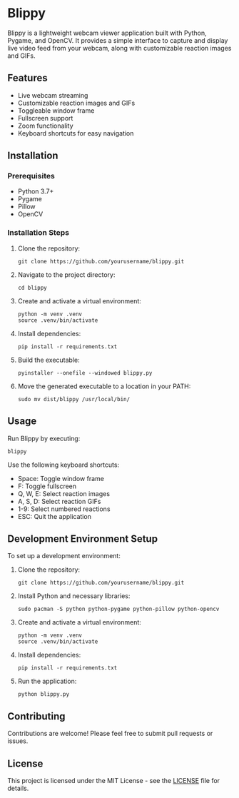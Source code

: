 # Blippy

Blippy is a lightweight webcam viewer application built with Python, Pygame, and OpenCV. It provides a simple interface to capture and display live video feed from your webcam, along with customizable reaction images and GIFs.

## Features

- Live webcam streaming
- Customizable reaction images and GIFs
- Toggleable window frame
- Fullscreen support
- Zoom functionality
- Keyboard shortcuts for easy navigation

## Installation

### Prerequisites

- Python 3.7+
- Pygame
- Pillow
- OpenCV

### Installation Steps

1. Clone the repository:
   ```
   git clone https://github.com/yourusername/blippy.git
   ```

2. Navigate to the project directory:
   ```
   cd blippy
   ```

3. Create and activate a virtual environment:
   ```
   python -m venv .venv
   source .venv/bin/activate
   ```

4. Install dependencies:
   ```
   pip install -r requirements.txt
   ```

5. Build the executable:
   ```
   pyinstaller --onefile --windowed blippy.py
   ```

6. Move the generated executable to a location in your PATH:
   ```
   sudo mv dist/blippy /usr/local/bin/
   ```

## Usage

Run Blippy by executing:
```
blippy
```

Use the following keyboard shortcuts:
- Space: Toggle window frame
- F: Toggle fullscreen
- Q, W, E: Select reaction images
- A, S, D: Select reaction GIFs
- 1-9: Select numbered reactions
- ESC: Quit the application

## Development Environment Setup

To set up a development environment:

1. Clone the repository:
   ```
   git clone https://github.com/yourusername/blippy.git
   ```

2. Install Python and necessary libraries:
   ```
   sudo pacman -S python python-pygame python-pillow python-opencv
   ```

3. Create and activate a virtual environment:
   ```
   python -m venv .venv
   source .venv/bin/activate
   ```

4. Install dependencies:
   ```
   pip install -r requirements.txt
   ```

5. Run the application:
   ```
   python blippy.py
   ```

## Contributing

Contributions are welcome! Please feel free to submit pull requests or issues.

## License

This project is licensed under the MIT License - see the [LICENSE](LICENSE) file for details.
